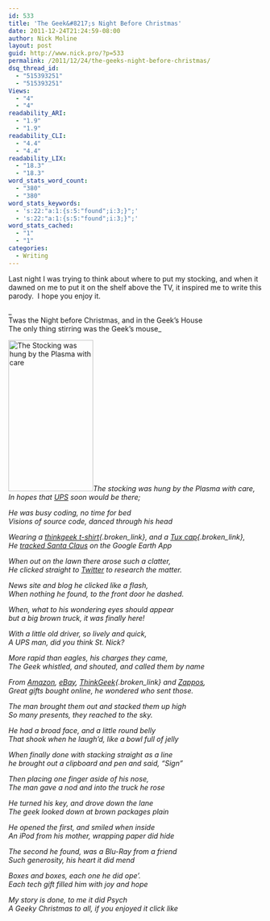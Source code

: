 ```yaml
---
id: 533
title: 'The Geek&#8217;s Night Before Christmas'
date: 2011-12-24T21:24:59-08:00
author: Nick Moline
layout: post
guid: http://www.nick.pro/?p=533
permalink: /2011/12/24/the-geeks-night-before-christmas/
dsq_thread_id:
  - "515393251"
  - "515393251"
Views:
  - "4"
  - "4"
readability_ARI:
  - "1.9"
  - "1.9"
readability_CLI:
  - "4.4"
  - "4.4"
readability_LIX:
  - "18.3"
  - "18.3"
word_stats_word_count:
  - "380"
  - "380"
word_stats_keywords:
  - 's:22:"a:1:{s:5:"found";i:3;}";'
  - 's:22:"a:1:{s:5:"found";i:3;}";'
word_stats_cached:
  - "1"
  - "1"
categories:
  - Writing
---
```

Last night I was trying to think about where to put my stocking, and when it dawned on me to put it on the shelf above the TV, it inspired me to write this parody.  I hope you enjoy it.

_  
Twas the Night before Christmas, and in the Geek&#8217;s House  
The only thing stirring was the Geek&#8217;s mouse_

[<img class="alignright size-medium wp-image-534" title="The Stocking was hung by the Plasma with care" alt="The Stocking was hung by the Plasma with care" src="https://i0.wp.com/www.nick.pro/wp-content/uploads/2011/12/IMAG0124-168x300.jpg?resize=168%2C300&#038;ssl=1" width="168" height="300" data-recalc-dims="1" />](https://i2.wp.com/www.nick.pro/wp-content/uploads/2011/12/IMAG0124.jpg?ssl=1)_The stocking was hung by the Plasma with care,_  
_In hopes that [UPS](http://www.ups.com/) soon would be there;_

_He was busy coding, no time for bed_  
_Visions of source code, danced through his head_

_Wearing a [thinkgeek t-shirt](http://www.thinkgeek.com/tshirts-apparel/unisex/popculture/e60f/){.broken_link}, and a [Tux cap](http://www.thinkgeek.com/tshirts-apparel/hats-ties/2998/){.broken_link},_  
_He [tracked Santa Claus](http://www.noradsanta.org/) on the Google Earth App_

_When out on the lawn there arose such a clatter,_  
_He clicked straight to [Twitter](http://www.twitter.com/) to research the matter._

_News site and blog he clicked like a flash,_  
_When nothing he found, to the front door he dashed._

_When, what to his wondering eyes should appear_  
_but a big brown truck, it was finally here!_

_With a little old driver, so lively and quick,_  
_A UPS man, did you think St. Nick?_

_More rapid than eagles, his charges they came,_  
_The Geek whistled, and shouted, and called them by name_

_From [Amazon](http://www.amazon.com/?&tag=capslog-20&camp=211493&creative=379973&linkCode=ez&adid=1PRSNK7GXJ04D1CX9FWZ&), [eBay](http://www.ebay.com/), [ThinkGeek](http://www.thinkgeek.com/){.broken_link} and [Zappos](http://www.zappos.com/),_  
_Great gifts bought online, he wondered who sent those._

_The man brought them out and stacked them up high_  
_So many presents, they reached to the sky._

_He had a broad face, and a little round belly_  
_That shook when he laugh&#8217;d, like a bowl full of jelly_

_When finally done with stacking straight as a line_  
_he brought out a clipboard and pen and said, &#8220;Sign&#8221;_

_Then placing one finger aside of his nose,_  
_The man gave a nod and into the truck he rose_

_He turned his key, and drove down the lane_  
_The geek looked down at brown packages plain_

_He opened the first, and smiled when inside_  
_An iPod from his mother, wrapping paper did hide_

_The second he found, was a Blu-Ray from a friend_  
_Such generosity, his heart it did mend_

_Boxes and boxes, each one he did ope&#8217;._  
_Each tech gift filled him with joy and hope_

_My story is done, to me it did Psych_  
_A Geeky Christmas to all, if you enjoyed it click <span class="fb-like" data-href="https://www.nick.pro/2011/12/24/the-geeks-night-before-christmas/" data-layout="button" data-action="like" data-size="small" data-show-faces="false" data-share="false">like</span>_